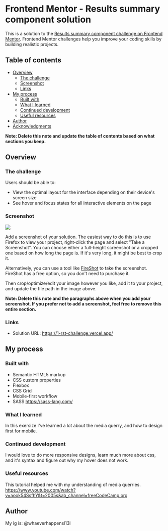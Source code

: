 # Frontend Mentor - Results summary component solution

This is a solution to the [Results summary component challenge on Frontend Mentor](https://www.frontendmentor.io/challenges/results-summary-component-CE_K6s0maV). Frontend Mentor challenges help you improve your coding skills by building realistic projects. 

## Table of contents

- [Overview](#overview)
  - [The challenge](#the-challenge)
  - [Screenshot](#screenshot)
  - [Links](#links)
- [My process](#my-process)
  - [Built with](#built-with)
  - [What I learned](#what-i-learned)
  - [Continued development](#continued-development)
  - [Useful resources](#useful-resources)
- [Author](#author)
- [Acknowledgments](#acknowledgments)

**Note: Delete this note and update the table of contents based on what sections you keep.**

## Overview

### The challenge

Users should be able to:

- View the optimal layout for the interface depending on their device's screen size
- See hover and focus states for all interactive elements on the page

### Screenshot

![](./screenshot.jpg)

Add a screenshot of your solution. The easiest way to do this is to use Firefox to view your project, right-click the page and select "Take a Screenshot". You can choose either a full-height screenshot or a cropped one based on how long the page is. If it's very long, it might be best to crop it.

Alternatively, you can use a tool like [FireShot](https://getfireshot.com/) to take the screenshot. FireShot has a free option, so you don't need to purchase it. 

Then crop/optimize/edit your image however you like, add it to your project, and update the file path in the image above.

**Note: Delete this note and the paragraphs above when you add your screenshot. If you prefer not to add a screenshot, feel free to remove this entire section.**

### Links

- Solution URL: https://1-rst-challenge.vercel.app/

## My process

### Built with

- Semantic HTML5 markup
- CSS custom properties
- Flexbox
- CSS Grid
- Mobile-first workflow
- SASS https://sass-lang.com/


### What I learned

In this exersize I've learned a lot about the media querry, and how to design first for mobile. 

### Continued development

I would love to do more responsive designs, learn much more about css, and it's syntax and figure out why my hover does not work. 

### Useful resources

This tutorial helped me with my understanding of media querries. https://www.youtube.com/watch?v=aook54SsfhY&t=2005s&ab_channel=freeCodeCamp.org


## Author

My ig is: @whaeverhappensl13l

